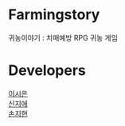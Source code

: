 # Farmingstory
귀농이야기 : 치매예방 RPG 귀농 게임

# Developers 

[이시은](https://github.com/LeeSiEun-0107)  
[신지애](https://github.com/ShinJA1)  
[손지현](https://github.com/jihyun131)  
